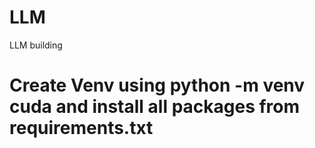 # LLM

LLM building

# Create Venv using python -m venv cuda and install all packages from requirements.txt
